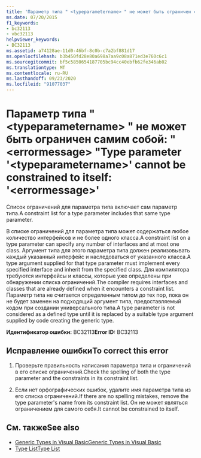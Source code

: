 ```yaml
---
title: 'Параметр типа " <typeparametername> " не может быть ограничен самим собой: " <errormessage> "'
ms.date: 07/20/2015
f1_keywords:
- bc32113
- vbc32113
helpviewer_keywords:
- BC32113
ms.assetid: a74128ae-11d0-46bf-8c0b-c7a2bf881d17
ms.openlocfilehash: b3b450fd28e80a698a7aa9c08a871ed3e760c6c1
ms.sourcegitcommit: bf5c5850654187705bc94cc40ebfb62fe346ab02
ms.translationtype: MT
ms.contentlocale: ru-RU
ms.lasthandoff: 09/23/2020
ms.locfileid: "91077037"
---
```

# <a name="type-parameter-typeparametername-cannot-be-constrained-to-itself-errormessage"></a><span data-ttu-id="ca02b-102">Параметр типа " \<typeparametername> " не может быть ограничен самим собой: " \<errormessage> "</span><span class="sxs-lookup"><span data-stu-id="ca02b-102">Type parameter '\<typeparametername>' cannot be constrained to itself: '\<errormessage>'</span></span>

<span data-ttu-id="ca02b-103">Список ограничений для параметра типа включает сам параметр типа.</span><span class="sxs-lookup"><span data-stu-id="ca02b-103">A constraint list for a type parameter includes that same type parameter.</span></span>  
  
 <span data-ttu-id="ca02b-104">В списке ограничений для параметра типа может содержаться любое количество интерфейсов и не более одного класса.</span><span class="sxs-lookup"><span data-stu-id="ca02b-104">A constraint list on a type parameter can specify any number of interfaces and at most one class.</span></span> <span data-ttu-id="ca02b-105">Аргумент типа для этого параметра типа должен реализовывать каждый указанный интерфейс и наследоваться от указанного класса.</span><span class="sxs-lookup"><span data-stu-id="ca02b-105">A type argument supplied for that type parameter must implement every specified interface and inherit from the specified class.</span></span> <span data-ttu-id="ca02b-106">Для компилятора требуются интерфейсы и классы, которые уже определены при обнаружении списка ограничений.</span><span class="sxs-lookup"><span data-stu-id="ca02b-106">The compiler requires interfaces and classes that are already defined when it encounters a constraint list.</span></span> <span data-ttu-id="ca02b-107">Параметр типа не считается определенным типом до тех пор, пока он не будет заменен на подходящий аргумент типа, предоставляемый кодом при создании универсального типа.</span><span class="sxs-lookup"><span data-stu-id="ca02b-107">A type parameter is not considered as a defined type until it is replaced by a suitable type argument supplied by code creating the generic type.</span></span>  
  
 <span data-ttu-id="ca02b-108">**Идентификатор ошибки:** BC32113</span><span class="sxs-lookup"><span data-stu-id="ca02b-108">**Error ID:** BC32113</span></span>  
  
## <a name="to-correct-this-error"></a><span data-ttu-id="ca02b-109">Исправление ошибки</span><span class="sxs-lookup"><span data-stu-id="ca02b-109">To correct this error</span></span>  
  
1. <span data-ttu-id="ca02b-110">Проверьте правильность написания параметра типа и ограничений в его списке ограничений.</span><span class="sxs-lookup"><span data-stu-id="ca02b-110">Check the spelling of both the type parameter and the constraints in its constraint list.</span></span>  
  
2. <span data-ttu-id="ca02b-111">Если нет орфографических ошибок, удалите имя параметра типа из его списка ограничений.</span><span class="sxs-lookup"><span data-stu-id="ca02b-111">If there are no spelling mistakes, remove the type parameter's name from its constraint list.</span></span> <span data-ttu-id="ca02b-112">Он не может являться ограничением для самого себя.</span><span class="sxs-lookup"><span data-stu-id="ca02b-112">It cannot be constrained to itself.</span></span>  
  
## <a name="see-also"></a><span data-ttu-id="ca02b-113">См. также</span><span class="sxs-lookup"><span data-stu-id="ca02b-113">See also</span></span>

- [<span data-ttu-id="ca02b-114">Generic Types in Visual Basic</span><span class="sxs-lookup"><span data-stu-id="ca02b-114">Generic Types in Visual Basic</span></span>](../programming-guide/language-features/data-types/generic-types.md)
- [<span data-ttu-id="ca02b-115">Type List</span><span class="sxs-lookup"><span data-stu-id="ca02b-115">Type List</span></span>](../language-reference/statements/type-list.md)
